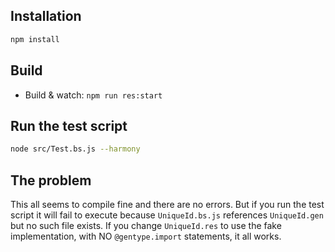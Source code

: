 ## Installation

```sh
npm install
```

## Build

- Build & watch: `npm run res:start`

## Run the test script

```sh
node src/Test.bs.js --harmony
```

## The problem

This all seems to compile fine and there are no errors. But if you run the test script it will fail to execute because `UniqueId.bs.js` references `UniqueId.gen` but no such file exists. If you change `UniqueId.res` to use the fake implementation, with NO `@gentype.import` statements, it all works.
